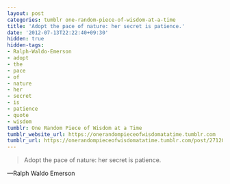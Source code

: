 ```yaml
---
layout: post
categories: tumblr one-random-piece-of-wisdom-at-a-time
title: 'Adopt the pace of nature: her secret is patience.'
date: '2012-07-13T22:22:40+09:30'
hidden: true
hidden-tags:
- Ralph-Waldo-Emerson
- adopt
- the
- pace
- of
- nature
- her
- secret
- is
- patience
- quote
- wisdom
tumblr: One Random Piece of Wisdom at a Time
tumblr_website_url: https://onerandompieceofwisdomatatime.tumblr.com
tumblr_url: https://onerandompieceofwisdomatatime.tumblr.com/post/27120412858/adopt-the-pace-of-nature-her-secret-is-patience
---
```

> Adopt the pace of nature: her secret is patience.

—Ralph Waldo Emerson
